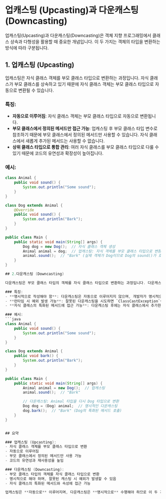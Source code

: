 # 업캐스팅 (Upcasting)과 다운캐스팅 (Downcasting)

업캐스팅(Upcasting)과 다운캐스팅(Downcasting)은 객체 지향 프로그래밍에서 클래스 상속과 다형성을 활용할 때 중요한 개념입니다. 이 두 가지는 객체의 타입을 변환하는 방식에 따라 구분됩니다.

## 1. 업캐스팅 (Upcasting)
업캐스팅은 자식 클래스 객체를 부모 클래스 타입으로 변환하는 과정입니다. 자식 클래스가 부모 클래스를 상속하고 있기 때문에 자식 클래스 객체는 부모 클래스 타입으로 자동으로 변환될 수 있습니다.

### 특징:
- **자동으로 이루어짐**: 자식 클래스 객체는 부모 클래스 타입으로 자동으로 변환됩니다.
- **부모 클래스에서 정의된 메서드만 접근 가능**: 업캐스팅 후 부모 클래스 타입 변수로 참조하기 때문에 부모 클래스에서 정의된 메서드만 사용할 수 있습니다. 자식 클래스에서 새롭게 추가된 메서드는 사용할 수 없습니다.
- **상위 클래스 타입으로 통합 관리**: 여러 자식 클래스를 부모 클래스 타입으로 다룰 수 있기 때문에 코드의 유연성과 확장성이 높아집니다.

### 예시:
```java
class Animal {
    public void sound() {
        System.out.println("Some sound");
    }
}

class Dog extends Animal {
    @Override
    public void sound() {
        System.out.println("Bark");
    }
}

public class Main {
    public static void main(String[] args) {
        Dog dog = new Dog();  // 자식 클래스 객체 생성
        Animal animal = dog;  // 업캐스팅: 자식 객체를 부모 클래스 타입으로 변환
        animal.sound();  // "Bark" (실제 객체가 Dog이므로 Dog의 sound()가 호출됨)
    }
}

## 2.다운캐스팅 (Downcasting)

다운캐스팅은 부모 클래스 타입의 객체를 자식 클래스 타입으로 변환하는 과정입니다. 다운캐스팅은 명시적으로 해주어야 하며, 부모 클래스 객체가 실제로 자식 클래스 객체일 때만 가능합니다.

### 특징:
- **명시적으로 작성해야 함**: 다운캐스팅은 자동으로 이루어지지 않으며, 개발자가 명시적으로 `(자식클래스)`와 같은 방식으로 변환을 작성해야 합니다.
- **런타임 시 예외 발생 가능**: 잘못된 다운캐스팅을 시도하면 `ClassCastException`이 발생할 수 있습니다. 즉, 부모 클래스 객체가 실제로 자식 클래스의 객체가 아닌 경우 다운캐스팅을 시도하면 오류가 발생합니다.
- **자식 클래스의 특화된 메서드에 접근 가능**: 다운캐스팅 후에는 자식 클래스에서 추가한 메서드나 속성에 접근할 수 있습니다.

### 예시:
```java
class Animal {
    public void sound() {
        System.out.println("Some sound");
    }
}

class Dog extends Animal {
    public void bark() {
        System.out.println("Bark");
    }
}

public class Main {
    public static void main(String[] args) {
        Animal animal = new Dog();  // 업캐스팅
        animal.sound();  // "Bark"

        // 다운캐스팅: Animal 타입을 다시 Dog 타입으로 변환
        Dog dog = (Dog) animal;  // 명시적인 다운캐스팅
        dog.bark();  // "Bark" (Dog의 특화된 메서드 호출)
    }
}


## 요약

### 업캐스팅 (Upcasting):
- 자식 클래스 객체를 부모 클래스 타입으로 변환
- 자동으로 이루어짐
- 부모 클래스에서 정의된 메서드만 사용 가능
- 코드의 유연성과 재사용성을 높임

### 다운캐스팅 (Downcasting):
- 부모 클래스 타입의 객체를 자식 클래스 타입으로 변환
- 명시적으로 해야 하며, 잘못된 캐스팅 시 예외가 발생할 수 있음
- 자식 클래스의 특화된 메서드와 속성에 접근 가능

업캐스팅은 **자동으로** 이루어지며, 다운캐스팅은 **명시적으로** 수행해야 하므로 이 두 가지는 사용하는 상황과 목적에 따라 다르게 활용됩니다.
